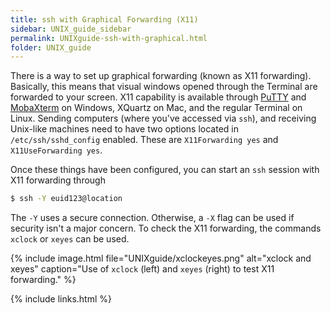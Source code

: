 ```yaml
---
title: ssh with Graphical Forwarding (X11)
sidebar: UNIX_guide_sidebar
permalink: UNIXguide-ssh-with-graphical.html
folder: UNIX_guide
---
```


<link rel="stylesheet" href="css/theme-blue.css">

There is a way to set up graphical forwarding (known as X11 forwarding).
Basically, this means that visual windows opened through the Terminal are
forwarded to your screen.
X11 capability is available through
[PuTTY](https://www.chiark.greenend.org.uk/~sgtatham/putty/latest.html)
and [MobaXterm](https://mobaxterm.mobatek.net/) on Windows, XQuartz on Mac,
and the regular Terminal on Linux.
Sending computers (where you've accessed via `ssh`), and receiving Unix-like
machines need to have two options located in `/etc/ssh/sshd_config` enabled.
These are `X11Forwarding yes` and `X11UseForwarding yes`.

Once these things have been configured, you can start an `ssh` session with
X11 forwarding through
```bash
$ ssh -Y euid123@location
```
The `-Y` uses a secure connection.
Otherwise, a `-X` flag can be used if security isn't a major concern.
To check the X11 forwarding, the commands `xclock` or `xeyes` can be used.

{% include image.html file="UNIXguide/xclockeyes.png" alt="xclock and xeyes"
caption="Use of `xclock` (left) and `xeyes` (right) to test X11 forwarding." %}

{% include links.html %}
